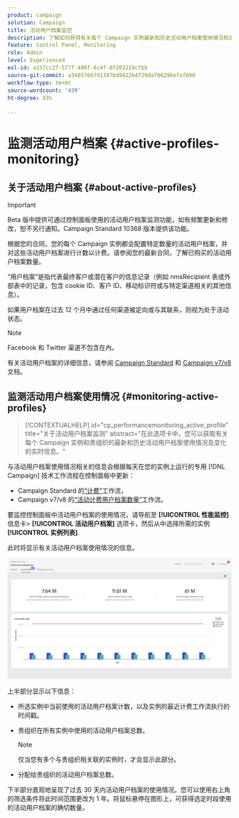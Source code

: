 ```yaml
---
product: campaign
solution: Campaign
title: 活动用户档案监控
description: 了解如何获得有关每个 Campaign 实例最新和历史活动用户档案使用情况和演变的实时信息。
feature: Control Panel, Monitoring
role: Admin
level: Experienced
exl-id: a157cc27-577f-490f-8c4f-0f203219cfb5
source-git-commit: a3485766791387bd9422b4f29daf86296efafb98
workflow-type: tm+mt
source-wordcount: '439'
ht-degree: 93%

---
```


# 监测活动用户档案 {#active-profiles-monitoring}

## 关于活动用户档案 {#about-active-profiles}

>[!IMPORTANT]
>
>Beta 版中提供可通过控制面板使用的活动用户档案监测功能，如有频繁更新和修改，恕不另行通知。Campaign Standard 10368 版本提供该功能。

根据您的合同，您的每个 Campaign 实例都会配置特定数量的活动用户档案，并对这些活动用户档案进行计数以计费。请参阅您的最新合同，了解已购买的活动用户档案数量。

“用户档案”是指代表最终客户或潜在客户的信息记录（例如 nmsRecipient 表或外部表中的记录，包含 cookie ID、客户 ID、移动标识符或与特定渠道相关的其他信息）。

如果用户档案在过去 12 个月中通过任何渠道被定向或与其联系，则视为处于活动状态。

>[!NOTE]
>
>Facebook 和 Twitter 渠道不包含在內。

有关活动用户档案的详细信息，请参阅 [Campaign Standard](https://experienceleague.adobe.com/docs/campaign-standard/using/profiles-and-audiences/managing-profiles/active-profiles.html?lang=zh-Hans) 和 [Campaign v7/v8](https://experienceleague.adobe.com/docs/campaign-classic/using/getting-started/profile-management/about-profiles.html?lang=zh-Hans#active-profiles) 文档。

## 监测活动用户档案使用情况 {#monitoring-active-profiles}

>[!CONTEXTUALHELP]
>id="cp_performancemonitoring_active_profile"
>title="关于活动用户档案监测"
>abstract="在此选项卡中，您可以获取有关每个 Campaign 实例和贵组织的最新和历史活动用户档案使用情况及变化的实时信息。"

与活动用户档案使用情况相关的信息会根据每天在您的实例上运行的专用 [!DNL Campaign] 技术工作流程在控制面板中更新：
* Campaign Standard 的[“计费”](https://experienceleague.adobe.com/docs/campaign-standard/using/administrating/application-settings/technical-workflows.html?lang=zh-Hans)工作流，
* Campaign v7/v8 的[“活动计费用户档案数量”](https://experienceleague.adobe.com/docs/campaign-classic/using/automating-with-workflows/advanced-management/about-technical-workflows.html?lang=zh-Hans)工作流。


要监控控制面板中活动用户档案的使用情况，请导航至 **[!UICONTROL 性能监控]** 信息卡> **[!UICONTROL 活动用户档案]** 选项卡，然后从中选择所需的实例 **[!UICONTROL 实例列表]**.

此时将显示有关活动用户档案使用情况的信息。

![](assets/active-profiles-graph.png)

上半部分显示以下信息：

* 所选实例中当前使用的活动用户档案计数，以及实例的最近计费工作流执行的时间戳。

* 贵组织在所有实例中使用的活动用户档案总数。

  >[!NOTE]
  >
  >仅当您有多个与贵组织相关联的实例时，才会显示此部分。

* 分配给贵组织的活动用户档案总数。

下半部分直观地呈现了过去 30 天内活动用户档案的使用情况。您可以使用右上角的筛选条件将此时间范围更改为 1 年。将鼠标悬停在图形上，可获得选定时段使用的活动用户档案的确切数量。
